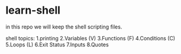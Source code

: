 # learn-shell

in this repo we will keep the shell scripting files.

shell topics:
1.printing
2.Variables (V)
3.Functions (F)
4.Conditions (C)
5.Loops (L)
6.Exit Status
7.Inputs
8.Quotes

